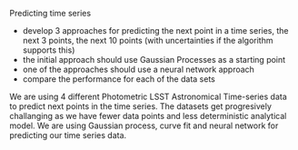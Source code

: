 Predicting time series
- develop 3 approaches for predicting the next point in a time series, the next 3 points, the next 10 points (with uncertainties if the algorithm supports this)
- the initial approach should use Gaussian Processes as a starting point
- one of the approaches should use a neural network approach
- compare the performance for each of the data sets

We are using 4 different Photometric LSST Astronomical Time-series data to predict next points in the time series. The datasets get progresively challanging as we have fewer data points and less deterministic analytical model. We are using Gaussian process, curve fit and neural network for predicting our time series data.

